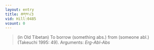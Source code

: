 ```yaml
---
layout: entry
title: ཆགས་√3
vid: Hill:0485
vcount: 0
---
```

> (in Old Tibetan) To borrow (something abs\.) from (someone abl\.) (Takeuchi 1995: 49)\.
> Arguments: _Erg-Abl-Abs_


